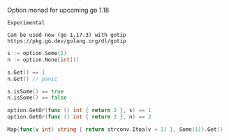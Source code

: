 Option monad for upcoming go 1.18

`
Experimental
`

`Can be used now (go 1.17.3) with gotip
https://pkg.go.dev/golang.org/dl/gotip
`

```go 
s := option.Some(1)
n := option.None[int]()

s.Get() == 1
n.Get() // panic

s.isSome() == true
n.isSome() == false

option.GetOr(func () int { return 2 }, s) == 1
option.GetOr(func () int { return 2 }, n) == 2

Map(func(v int) string { return strconv.Itoa(v + 1) }, Some(1)).Get()   // "2"
```